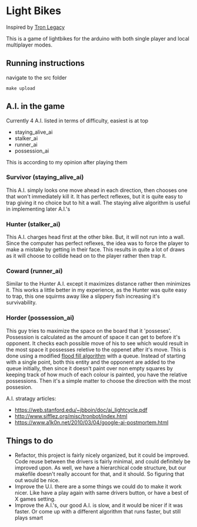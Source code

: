 Light Bikes
============
Inspired by [Tron Legacy](https://en.wikipedia.org/wiki/Tron:_Legacy)

This is a game of lightbikes for the arduino with both single player and local multiplayer modes.
## Running instructions
navigate to the src folder

    make upload

## A.I. in the game
Currently 4 A.I. listed in terms of difficulty, easiest is at top
- staying_alive_ai
- stalker_ai
- runner_ai
- possession_ai

This is according to my opinion after playing them

### Survivor (staying_alive_ai)
This A.I. simply looks one move ahead in each direction, then chooses one that won't immediately kill it.
It has perfect reflexes, but it is quite easy to trap giving it no choice but to hit a wall. The staying alive algorithm
is useful in implementing later A.I.'s

### Hunter (stalker_ai)
This A.I. charges head first at the other bike. But, it will not run into a wall.
Since the computer has perfect reflexes, the idea was to force the player to make a mistake by getting in their face.
This results in quite a lot of draws as it will choose to collide head on to the player rather then trap it.

### Coward (runner_ai)
Similar to the Hunter A.I. except it maximizes distance rather then minimizes it. This works a little better in my experience,
as the Hunter was quite easy to trap, this one squirms away like a slippery fish increasing it's survivability.
### Horder (possession_ai)
This guy tries to maximize the space on the board that it 'posseses'. Possession is calculated as the amount of space it can get to before it's opponent.
It checks each possible move of his to see which would result in the most space it possesses reletive to the oppenet after it's move. This is done using a
modified [flood fill algorithm](https://en.wikipedia.org/wiki/Flood_fill) with a queue. Instead of starting with a single point, both this entity and the opponent are
added to the queue initially, then since it doesn't paint over non empty squares by keeping track of how much of each colour is painted, you have the relative possessions.
Then it's a simple matter to choose the direction with the most possesion.

A.I. stratagy articles:
- https://web.stanford.edu/~jbboin/doc/ai_lightcycle.pdf
- http://www.sifflez.org/misc/tronbot/index.html
- https://www.a1k0n.net/2010/03/04/google-ai-postmortem.html


## Things to do
- Refactor, this project is fairly nicely organized, but it could be improved. Code reuse between the drivers is fairly minimal, and could definitely be improved upon.
As well, we have a hierarchical code structure, but our makefile doesn't really account for that, and it should. So figuring that out would be nice.
- Improve the U.I. there are a some things we could do to make it work nicer. Like have a play again with same drivers button, or have a best of X games setting.
- Improve the A.I.'s, our good A.I. is slow, and it would be nicer if it was faster. Or come up with a different algorithm that runs faster, but still plays smart
